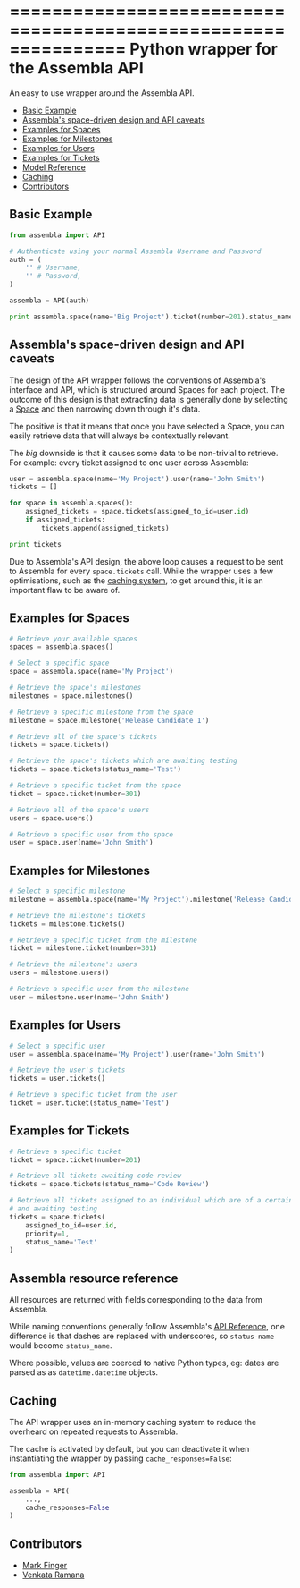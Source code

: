 ===============================================================
Python wrapper for the Assembla API
===============================================================

An easy to use wrapper around the Assembla API.

- [Basic Example](#basic-example)
- [Assembla's space-driven design and API caveats](#assemblas-space-driven-design-and-api-caveats)
- [Examples for Spaces](#examples-for-spaces)
- [Examples for Milestones](#examples-for-milestones)
- [Examples for Users](#examples-for-users)
- [Examples for Tickets](#examples-for-tickets)
- [Model Reference](#model-reference)
- [Caching](#caching)
- [Contributors](#contributors)


Basic Example
--------------------------------------------------

```python
from assembla import API

# Authenticate using your normal Assembla Username and Password
auth = (
	'' # Username,
	'' # Password,
)

assembla = API(auth)

print assembla.space(name='Big Project').ticket(number=201).status_name
```


Assembla's space-driven design and API caveats
--------------------------------------------------

The design of the API wrapper follows the conventions of Assembla's interface
and API, which is structured around Spaces for each project. The outcome of this
design is that extracting data is generally done by selecting a [Space](#examples-for-spaces)
and then narrowing down through it's data.

The positive is that it means that once you have selected a Space, you can
easily retrieve data that will always be contextually relevant.

The *big* downside is that it causes some data to be non-trivial to retrieve.
For example: every ticket assigned to one user across Assembla:

```python
user = assembla.space(name='My Project').user(name='John Smith')
tickets = []

for space in assembla.spaces():
	assigned_tickets = space.tickets(assigned_to_id=user.id)
	if assigned_tickets:
		tickets.append(assigned_tickets)

print tickets
```

Due to Assembla's API design, the above loop causes a request to be
sent to Assembla for every `space.tickets` call. While the wrapper uses a few
optimisations, such as the [caching system](#caching), to get around this, it is
an important flaw to be aware of.


Examples for Spaces
--------------------------------------------------

```python
# Retrieve your available spaces
spaces = assembla.spaces()

# Select a specific space
space = assembla.space(name='My Project')

# Retrieve the space's milestones
milestones = space.milestones()

# Retrieve a specific milestone from the space
milestone = space.milestone('Release Candidate 1')

# Retrieve all of the space's tickets
tickets = space.tickets()

# Retrieve the space's tickets which are awaiting testing
tickets = space.tickets(status_name='Test')

# Retrieve a specific ticket from the space
ticket = space.ticket(number=301)

# Retrieve all of the space's users
users = space.users()

# Retrieve a specific user from the space
user = space.user(name='John Smith')
```


Examples for Milestones
--------------------------------------------------

```python
# Select a specific milestone
milestone = assembla.space(name='My Project').milestone('Release Candidate 1')

# Retrieve the milestone's tickets
tickets = milestone.tickets()

# Retrieve a specific ticket from the milestone
ticket = milestone.ticket(number=301)

# Retrieve the milestone's users
users = milestone.users()

# Retrieve a specific user from the milestone
user = milestone.user(name='John Smith')
```


Examples for Users
--------------------------------------------------

```python
# Select a specific user
user = assembla.space(name='My Project').user(name='John Smith')

# Retrieve the user's tickets
tickets = user.tickets()

# Retrieve a specific ticket from the user
ticket = user.ticket(status_name='Test')
```


Examples for Tickets
--------------------------------------------------

```python
# Retrieve a specific ticket
ticket = space.ticket(number=201)

# Retrieve all tickets awaiting code review
tickets = space.tickets(status_name='Code Review')

# Retrieve all tickets assigned to an individual which are of a certain priority
# and awaiting testing
tickets = space.tickets(
	assigned_to_id=user.id,
	priority=1,
	status_name='Test'
)
```


Assembla resource reference
--------------------------------------------------

All resources are returned with fields corresponding to the data from
Assembla.

While naming conventions generally follow Assembla's
[API Reference](http://www.assembla.com/spaces/breakoutdocs/wiki/Assembla_REST_API),
one difference is that dashes are replaced with underscores, so
`status-name` would become `status_name`.

Where possible, values are coerced to native Python types, eg: dates are parsed
as as `datetime.datetime` objects.


Caching
--------------------------------------------------

The API wrapper uses an in-memory caching system to reduce the overheard on
repeated requests to Assembla.

The cache is activated by default, but you can deactivate it when instantiating
the wrapper by passing `cache_responses=False`:

```python
from assembla import API

assembla = API(
	...,
	cache_responses=False
)
```


Contributors
--------------------------------------------------

- [Mark Finger](http://github.com/markfinger)
- [Venkata Ramana](http://github.com/arjunc77)